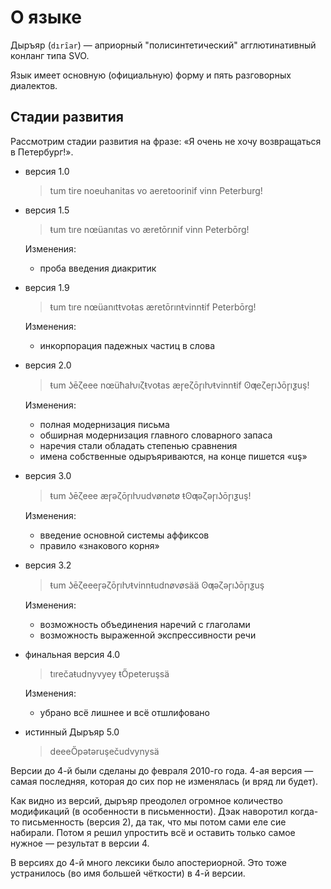 О языке
=======

Дыръяр (`dırȋar`) — априорный "полисинтетический" агглютинативный конланг типа SVO.

Язык имеет основную (официальную) форму и пять разговорных диалектов.

## Стадии развития

Рассмотрим стадии развития на фразе: «Я очень не хочу возвращаться в Петербург!».

* версия 1.0

  > tum tire noeuhanitas vo aeretoorinif vinn Peterburg!

* версия 1.5

  > ŧum tıre nœüanıtas vo æretōrınif vinn Peterbōrg!

  Изменения:

  * проба введения диакритик

* версия 1.9

  > ŧum tıre nœüanıtŧvoŧas æretōrınŧvinnŧif Peterbōrg!

  Изменения:
  * инкорпорация падежных частиц в слова

* версия 2.0

  > ŧum ʖēζeee nœüħaƕıζŧvoŧas æɼeζōɼıƕŧvinnŧif ʘƣeζeɼıʖōɼıƺuş!

  Изменения:
  
  * полная модернизация письма
  * обширная модернизация главного словарного запаса
  * наречия стали обладать степенью сравнения
  * имена собственные одыръяриваются, на конце пишется «uş»


* версия 3.0

  > ŧum ʖēζeee æɼəζōɼıƕudvønøtø ŧʘƣəζəɼıʖōɼıƺuş!

  Изменения:

  * введение основной системы аффиксов
  * правило «знакового корня»

* версия 3.2

  > ŧum ʖēζeeeɼəζōɼıƕŧvinnŧudnøvøsää ʘƣəζəɼıʖōɼıƺuş

  Изменения:

  * возможность объединения наречий с глаголами
  * возможность выраженной экспрессивности речи

* финальная версия 4.0

  > tırečaŧudnyvyey ŧŐpeteruşsä

  Изменения:
  
  * убрано всё лишнее и всё отшлифовано

* истинный Дыръяр 5.0

  > deeeŐpətəruşečudvynysä

Версии до 4-й были сделаны до февраля 2010-го года. 4-ая версия — самая последняя, которая до сих пор не изменялась (и вряд ли будет).

Как видно из версий, дыръяр преодолел огромное количество модификаций (в особенности в письменности). Дэак наворотил когда-то письменность (версия 2), да так, что мы потом сами еле сие набирали. Потом я решил упростить всё и оставить только самое нужное — результат в версии 4.

В версиях до 4-й много лексики было апостериорной. Это тоже устранилось (во имя большей чёткости) в 4-й версии.
